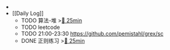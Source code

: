 -
- [[Daily Log]]
	- TODO 算法-堆 >[🍅 25min](#agenda-pomo://?t=f-1686639289596-1500)
	- TODO leetcode
	- TODO 21:00-23:30 https://github.com/pemistahl/grex/sc
	- DONE 正则练习 >[🍅 25min](#agenda-pomo://?t=f-1686636247493-1500)